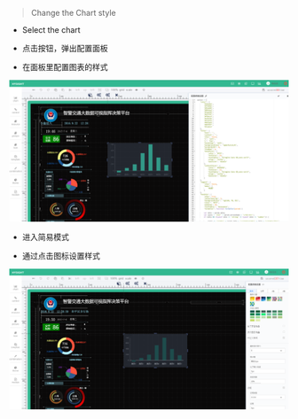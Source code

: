> Change the Chart style

* Select the chart

* 点击按钮，弹出配置面板

* 在面板里配置图表的样式

![](/assets/chart_04.png)

* 进入简易模式

* 通过点击图标设置样式

![](/assets/chart_05.png)

